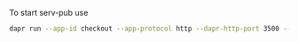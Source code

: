 To start serv-pub use 

```bash
dapr run --app-id checkout --app-protocol http --dapr-http-port 3500 --components-path ../../components -- go run serv-pub.go
```